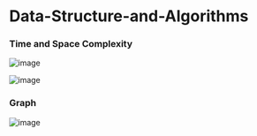 # Data-Structure-and-Algorithms

### Time and Space Complexity
![image](https://user-images.githubusercontent.com/82946769/136149681-148b42f7-484c-4d7c-8115-e94311d71960.png)

![image](https://user-images.githubusercontent.com/82946769/136658682-bb77a9be-34cc-4b7c-adb0-45e0a65837a7.png)




### Graph
![image](https://user-images.githubusercontent.com/82946769/136779550-a25262cb-2f7c-4d0d-a5a9-a0870206a761.png)










